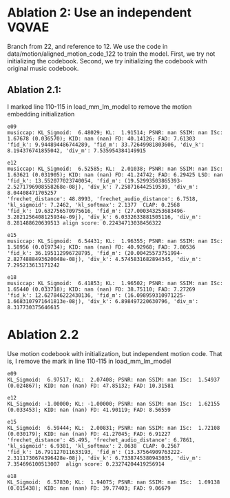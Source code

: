 # Ablation 2: Use an independent VQVAE
Branch from 22, and reference to  12. We use the code in data/motion/aligned_motion_code_122
to train the model. First, we try not initializing the codebook. Second, we try initializing the codebook
with original music codebook.

## Ablation 2.1:
I marked line 110-115 in load_mm_lm_model to remove the motion embedding initialization

    e09
    musiccap: KL_Sigmoid:  6.48029; KL:  1.91514; PSNR: nan SSIM: nan ISc:  1.67678 (0.036570); KID: nan (nan) FD: 40.14126; FAD: 7.61303
    'fid_k': 9.944894486744289, 'fid_m': 33.72649981803606, 'div_k': 8.194376741855042, 'div_m': 7.535954384149915

    e12
    musiccap: KL_Sigmoid:  6.52585; KL:  2.01038; PSNR: nan SSIM: nan ISc:  1.63621 (0.031905); KID: nan (nan) FD: 41.24742; FAD: 6.29425 LSD: nan
    'fid_k': 13.552077023740054, 'fid_m': (19.52993503865393-2.5271796908558268e-08j), 'div_k': 7.258716442519539, 'div_m': 8.04408471705257
    'frechet_distance': 48.8993, 'frechet_audio_distance': 6.7518, 'kl_sigmoid': 7.2462, 'kl_softmax': 2.1377  CLAP: 0.2568
    'fid_k': 19.632756570975616, 'fid_m': (27.000343253683496-3.2821256408125934e-09j), 'div_k': 6.0332633881505116, 'div_m': 8.281488620639513 align score: 0.22434713038456322

    e15
    musiccap: KL_Sigmoid:  6.54431; KL:  1.96355; PSNR: nan SSIM: nan ISc:  1.58956 (0.019734); KID: nan (nan) FD: 40.92968; FAD: 7.80536
    'fid_k': 36.195112996728795, 'fid_m': (20.00425573751994-2.8274888493620048e-08j), 'div_k': 4.5745831682894345, 'div_m': 7.295213613171242

    e18
    musiccap: KL_Sigmoid:  6.41853; KL:  1.96502; PSNR: nan SSIM: nan ISc:  1.65440 (0.033718); KID: nan (nan) FD: 38.75110; FAD: 7.27269
    'fid_k': 12.627846222430136, 'fid_m': (16.098959310971225-1.6683107971641813e-08j), 'div_k': 6.898497220630796, 'div_m': 8.317730375646615




# Ablation 2.2
Use motion codebook with initialization, but independent motion code. That is, I remove the mark in line 110-115 in load_mm_lm_model

    e09
    KL_Sigmoid:  6.97517; KL:  2.07408; PSNR: nan SSIM: nan ISc:  1.54937 (0.024867); KID: nan (nan) FD: 47.85132; FAD: 10.31581

    e12
    KL_Sigmoid: -1.00000; KL: -1.00000; PSNR: nan SSIM: nan ISc:  1.62155 (0.033453); KID: nan (nan) FD: 41.90119; FAD: 8.56559

    e15
    KL_Sigmoid:  6.59444; KL:  2.00831; PSNR: nan SSIM: nan ISc:  1.72108 (0.030179); KID: nan (nan) FD: 41.27045; FAD: 6.91227
    'frechet_distance': 45.495, 'frechet_audio_distance': 6.7861, 'kl_sigmoid': 6.9381, 'kl_softmax': 2.0638  CLAP: 0.2567
    'fid_k': 16.791127011633193, 'fid_m': (13.37564909763222-2.3111730674396428e-08j), 'div_k': 6.7338745380943035, 'div_m': 7.354696100513007  align score: 0.23274204419256914

    e18
    KL_Sigmoid:  6.57830; KL:  1.94075; PSNR: nan SSIM: nan ISc:  1.69138 (0.015438); KID: nan (nan) FD: 39.77403; FAD: 9.06679
